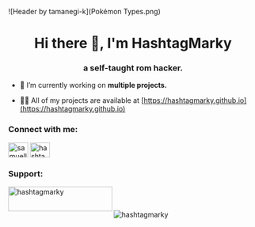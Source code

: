 ![Header by tamanegi-k](Pokémon Types.png)
<h1 align="center">Hi there 👋, I'm HashtagMarky</h1>
<h3 align="center">a self-taught rom hacker.</h3>

- 🔭 I’m currently working on **multiple projects.**

- 👨‍💻 All of my projects are available at [https://hashtagmarky.github.io](https://hashtagmarky.github.io)

<h3 align="left">Connect with me:</h3>
<p align="left">
<a href="https://twitter.com/samuellmark" target="blank"><img align="center" src="https://raw.githubusercontent.com/rahuldkjain/github-profile-readme-generator/master/src/images/icons/Social/twitter.svg" alt="samuellmark" height="30" width="40" /></a>
<a href="https://www.youtube.com/c/hashtagmarky5953" target="blank"><img align="center" src="https://raw.githubusercontent.com/rahuldkjain/github-profile-readme-generator/master/src/images/icons/Social/youtube.svg" alt="hashtagmarky5953" height="30" width="40" /></a>
</p>

<h3 align="left">Support:</h3>
<p><a href="https://ko-fi.com/hashtagmarky"> <img align="left" src="https://cdn.ko-fi.com/cdn/kofi3.png?v=3" height="50" width="210" alt="hashtagmarky" /></a></p><br><br>

<p><img align="center" src="https://github-readme-streak-stats.herokuapp.com/?user=hashtagmarky&" alt="hashtagmarky" /></p>
